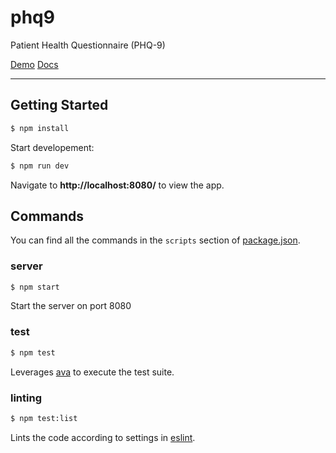 # phq9
Patient Health Questionnaire (PHQ-9)

[Demo]()
[Docs](https://github.com/crc442/phq9/blob/master/docs/explain.md)

---

## Getting Started

```sh
$ npm install
```

Start developement:

```sh
$ npm run dev
```

Navigate to **http://localhost:8080/** to view the app.

## Commands

You can find all the commands in the `scripts` section of [package.json](package.json).

### server

```sh
$ npm start
```
Start the server on port 8080


### test

```sh
$ npm test
```
Leverages [ava](https://github.com/sindresorhus/ava) to execute the test suite.


### linting

```sh
$ npm test:list
```

Lints the code according to settings in [eslint](https://github.com/crc442/phq9/blob/master/.eslintrc).

